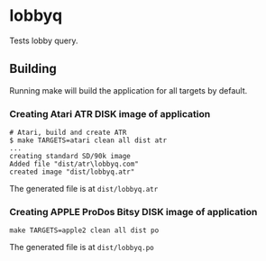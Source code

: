 # lobbyq

Tests lobby query.

## Building

Running make will build the application for all targets by default.

### Creating Atari ATR DISK image of application

```shell
# Atari, build and create ATR
$ make TARGETS=atari clean all dist atr
...
creating standard SD/90k image
Added file "dist/atr\lobbyq.com"
created image "dist/lobbyq.atr"
```

The generated file is at `dist/lobbyq.atr`

### Creating APPLE ProDos Bitsy DISK image of application

```shell
make TARGETS=apple2 clean all dist po
```

The generated file is at `dist/lobbyq.po`

